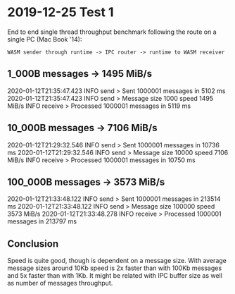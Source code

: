 # 2019-12-25 Test 1

End to end single thread throughput benchmark following the route on a single PC (Mac Book '14):

`WASM sender through runtime -> IPC router -> runtime to WASM receiver`

## 1_000B messages -> 1495 MiB/s

2020-01-12T21:35:47.423 INFO  send         > Sent 1000001 messages in 5102 ms
2020-01-12T21:35:47.423 INFO  send         > Message size 1000 speed 1495 MiB/s
INFO  receive      > Processed 1000001 messages in 5119 ms

## 10_000B messages -> 7106 MiB/s

2020-01-12T21:29:32.546 INFO  send         > Sent 1000001 messages in 10736 ms
2020-01-12T21:29:32.546 INFO  send         > Message size 10000 speed 7106 MiB/s
INFO  receive      > Processed 1000001 messages in 10750 ms

## 100_000B messages -> 3573 MiB/s

2020-01-12T21:33:48.122 INFO  send         > Sent 1000001 messages in 213514 ms
2020-01-12T21:33:48.122 INFO  send         > Message size 100000 speed 3573 MiB/s
2020-01-12T21:33:48.278 INFO  receive      > Processed 1000001 messages in 213797 ms

## Conclusion

Speed is quite good, though is dependent on a message size. 
With average message sizes around 10Kb speed is 2x faster than with 100Kb messages and 5x faster than with 1Kb. 
It might be related with IPC buffer size as well as number of messages throughput.